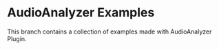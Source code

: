 # AudioAnalyzer Examples

This branch contains a collection of examples made with AudioAnalyzer Plugin.
